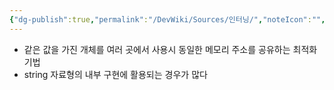 ```yaml
---
{"dg-publish":true,"permalink":"/DevWiki/Sources/인터닝/","noteIcon":"","created":"2024-10-24T11:11:42.000+09:00","updated":"2025-07-19T22:58:36.990+09:00"}
---
```


- 같은 값을 가진 개체를 여러 곳에서 사용시 동일한 메모리 주소를 공유하는 최적화 기법
- string 자료형의 내부 구현에 활용되는 경우가 많다